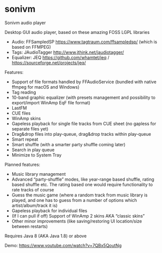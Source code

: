 # sonivm
Sonivm audio player

Desktop GUI audio player, based on these amazing FOSS LGPL libraries 
- Audio: FFSampledSP https://www.tagtraum.com/ffsampledsp/ (which is based on FFMPEG)
- Tags: JAudioTagger http://www.jthink.net/jaudiotagger/
- Equalizer: JEQ https://github.com/whamtet/jeq / https://sourceforge.net/projects/jeq/

Features:
- Support of file formats handled by FFAudioService (bundled with native ffmpeg for macOS and Windows)
- Tag reading
- 10-band graphic equalizer (with presets management and possibility to export/import WinAmp EqF file format)
- LastFM
- CUE files
- WinAmp skins
- Gapeless playback for single file tracks from CUE sheet (no gapless for separate files yet)
- Drag&drop files into play-queue, drag&drop tracks within play-queue
- Smart repeat
- Smart shuffle (with a smarter party shuffle coming later)
- Search in play queue
- Minimize to System Tray

Planned features:
- Music library management
- Advanced “party-shuffle” modes, like year-range based shuffle, rating based shuffle etc. The rating based one would require functionality to rate tracks of course
- Guess the music game (where a random track from music library is played, and one has to guess from a number of options which artist/album/track it is)
- Gapeless playback for individual files
- (If I can pull if off) Support of WinAmp 2 skins AKA “classic skins”
- Other minor improvements (like saving/restoring UI location/size between restarts)

Requires Java 8 (AKA Java 1.8) or above

Demo: https://www.youtube.com/watch?v=7QBx5QoutNg
